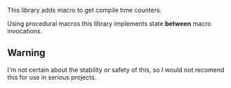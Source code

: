 This library adds macro to get compile time counters.

Using procedural macros this library implements state **between** macro invocations.

## Warning
I'm not certain about the stability or safety of this, so I would not
recomend this for use in serious projects.
